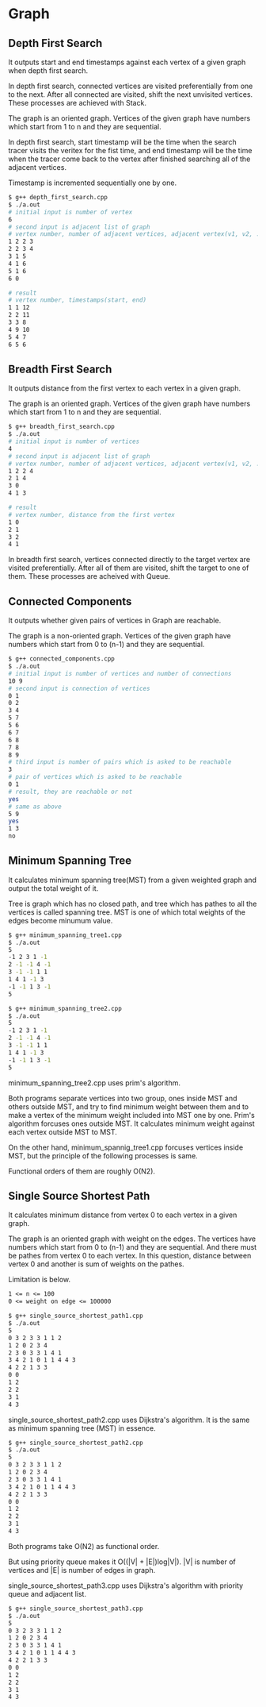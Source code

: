 # Graph

## Depth First Search

It outputs start and end timestamps against each vertex of a given graph when depth first search.

In depth first search, connected vertices are visited preferentially from one to the next.
After all connected are visited, shift the next unvisited vertices.
These processes are achieved with Stack.

The graph is an oriented graph.
Vertices of the given graph have numbers which start from 1 to n and they are sequential.

In depth first search, start timestamp will be the time when the search tracer visits the veritex for the fist time,
and end timestamp will be the time when the tracer come back to the vertex after finished searching all of the adjacent vertices.

Timestamp is incremented sequentially one by one.

```bash
$ g++ depth_first_search.cpp
$ ./a.out
# initial input is number of vertex
6
# second input is adjacent list of graph
# vertex number, number of adjacent vertices, adjacent vertex(v1, v2, ...)
1 2 2 3
2 2 3 4
3 1 5
4 1 6
5 1 6
6 0

# result
# vertex number, timestamps(start, end)
1 1 12
2 2 11
3 3 8
4 9 10
5 4 7
6 5 6
```

## Breadth First Search

It outputs distance from the first vertex to each vertex in a given graph.

The graph is an oriented graph.
Vertices of the given graph have numbers which start from 1 to n and they are sequential.

```bash
$ g++ breadth_first_search.cpp
$ ./a.out
# initial input is number of vertices
4
# second input is adjacent list of graph
# vertex number, number of adjacent vertices, adjacent vertex(v1, v2, ...)
1 2 2 4
2 1 4
3 0
4 1 3

# result
# vertex number, distance from the first vertex
1 0
2 1
3 2
4 1
```

In breadth first search, vertices connected directly to the target vertex are visited preferentially.
After all of them are visited, shift the target to one of them.
These processes are acheived with Queue.

## Connected Components

It outputs whether given pairs of vertices in Graph are reachable.

The graph is a non-oriented graph.
Vertices of the given graph have numbers which start from 0 to (n-1) and they are sequential.

```bash
$ g++ connected_components.cpp
$ ./a.out
# initial input is number of vertices and number of connections
10 9
# second input is connection of vertices
0 1
0 2
3 4
5 7
5 6
6 7
6 8
7 8
8 9
# third input is number of pairs which is asked to be reachable
3
# pair of vertices which is asked to be reachable
0 1
# result, they are reachable or not
yes
# same as above
5 9
yes
1 3
no
```

## Minimum Spanning Tree

It calculates minimum spanning tree(MST) from a given weighted graph
and output the total weight of it.

Tree is graph which has no closed path, and tree which has pathes to all the vertices is called spanning tree.
MST is one of which total weights of the edges become minumum value.

```bash
$ g++ minimum_spanning_tree1.cpp
$ ./a.out
5
-1 2 3 1 -1
2 -1 -1 4 -1
3 -1 -1 1 1
1 4 1 -1 3
-1 -1 1 3 -1
5
```

```bash
$ g++ minimum_spanning_tree2.cpp
$ ./a.out
5
-1 2 3 1 -1
2 -1 -1 4 -1
3 -1 -1 1 1
1 4 1 -1 3
-1 -1 1 3 -1
5
```

minimum_spanning_tree2.cpp uses prim's algorithm.

Both programs separate vertices into two group, ones inside MST and others outside MST,
and try to find minimum weight between them and to make a vertex of the minimum weight included into MST one by one.
Prim's algorithm forcuses ones outside MST.
It calculates minimum weight against each vertex outside MST to MST.

On the other hand, minimum_spannig_tree1.cpp forcuses vertices inside MST,
but the principle of the following processes is same.

Functional orders of them are roughly O(N2).

## Single Source Shortest Path

It calculates minimum distance from vertex 0 to each vertex in a given graph.

The graph is an oriented graph with weight on the edges.
The vertices have numbers which start from 0 to (n-1) and they are sequential.
And there must be pathes from vertex 0 to each vertex.
In this question, distance between vertex 0 and another is sum of weights on the pathes.

Limitation is below.

```txt
1 <= n <= 100
0 <= weight on edge <= 100000
```

```bash
$ g++ single_source_shortest_path1.cpp
$ ./a.out
5
0 3 2 3 3 1 1 2
1 2 0 2 3 4
2 3 0 3 3 1 4 1
3 4 2 1 0 1 1 4 4 3
4 2 2 1 3 3
0 0
1 2
2 2
3 1
4 3
```

single_source_shortest_path2.cpp uses Dijkstra's algorithm.
It is the same as minimum spanning tree (MST) in essence.

```bash
$ g++ single_source_shortest_path2.cpp
$ ./a.out
5
0 3 2 3 3 1 1 2
1 2 0 2 3 4
2 3 0 3 3 1 4 1
3 4 2 1 0 1 1 4 4 3
4 2 2 1 3 3
0 0
1 2
2 2
3 1
4 3
```

Both programs take O(N2) as functional order.

But using priority queue makes it O((|V| + |E|)log|V|).
|V| is number of vertices and |E| is number of edges in graph.

single_source_shortest_path3.cpp uses Dijkstra's algorithm with priority queue and adjacent list.

```bash
$ g++ single_source_shortest_path3.cpp
$ ./a.out
5
0 3 2 3 3 1 1 2
1 2 0 2 3 4
2 3 0 3 3 1 4 1
3 4 2 1 0 1 1 4 4 3
4 2 2 1 3 3
0 0
1 2
2 2
3 1
4 3
```
